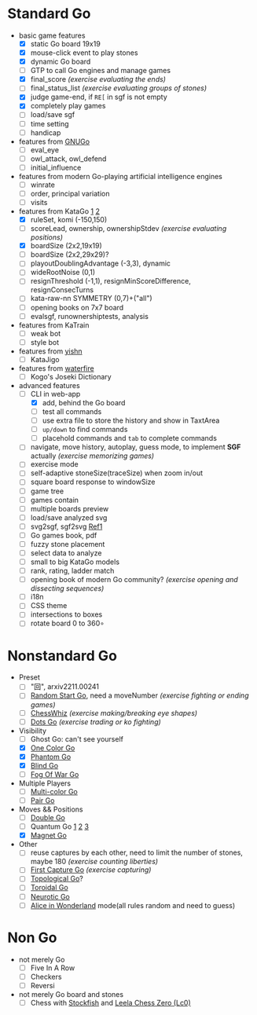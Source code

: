 # Standard Go

- basic game features
  - [x] static Go board 19x19
  - [x] mouse-click event to play stones
  - [x] dynamic Go board
  - [ ] GTP to call Go engines and manage games
  - [x] final_score *(exercise evaluating the ends)*
  - [ ] final_status_list *(exercise evaluating groups of stones)* 
  - [x] judge game-end, if `RE[` in sgf is not empty
  - [X] completely play games
  - [ ] load/save sgf
  - [ ] time setting
  - [ ] handicap
- features from [GNUGo](https://www.gnu.org/software/gnugo/gnugo_19.html#SEC200)  
  - [ ] eval_eye
  - [ ] owl_attack, owl_defend
  - [ ] initial_influence
- features from modern Go-playing artificial intelligence engines
  - [ ] winrate
  - [ ] order, principal variation 
  - [ ] visits
- features from KataGo [1](https://github.com/lightvector/KataGo/tree/master/cpp/configs) [2](https://github.com/lightvector/KataGo/tree/master/docs)
  - [x] ruleSet, komi (-150,150)
  - [ ] scoreLead, ownership, ownershipStdev *(exercise evaluating positions)*
  - [x] boardSize (2x2,19x19) 
  - [ ] boardSize (2x2,29x29)?
  - [ ] playoutDoublingAdvantage (-3,3), dynamic
  - [ ] wideRootNoise (0,1)
  - [ ] resignThreshold (-1,1), resignMinScoreDifference, resignConsecTurns
  - [ ] kata-raw-nn SYMMETRY (0,7)+("all")
  - [ ] opening books on 7x7 board
  - [ ] evalsgf, runownershiptests, analysis 
- features from KaTrain
  - [ ] weak bot
  - [ ] style bot 
- features from [yishn](https://github.com/yishn)
  - [ ] KataJigo 
- features from [waterfire](https://waterfire.us/joseki.htm)
  - [ ] Kogo's Joseki Dictionary
- advanced features 
  - [ ] CLI in web-app 
    - [x] add, behind the Go board
    - [ ] test all commands
    - [ ] use extra file to store the history and show in TaxtArea
    - [ ] `up/down` to find commands
    - [ ] placehold commands and `tab` to complete commands
  - [ ] navigate, move history, autoplay, guess mode, to implement **SGF** actually *(exercise memorizing games)* 
  - [ ] exercise mode
  - [ ] self-adaptive stoneSize(traceSize) when zoom in/out
  - [ ] square board response to windowSize
  - [ ] game tree
  - [ ] games contain
  - [ ] multiple boards preview
  - [ ] load/save analyzed svg
  - [ ] svg2sgf, sgf2svg [Ref1](https://github.com/julianandrews/sgf-render)
  - [ ] Go games book, pdf
  - [ ] fuzzy stone placement
  - [ ] select data to analyze
  - [ ] small to big KataGo models
  - [ ] rank, rating, ladder match 
  - [ ] opening book of modern Go community? *(exercise opening and dissecting sequences)*
  - [ ] i18n
  - [ ] CSS theme
  - [ ] intersections to boxes
  - [ ] rotate board 0 to 360∘

# Nonstandard Go

- Preset
  - [ ] "回", arxiv2211.00241
  - [ ] [Random Start Go](https://senseis.xmp.net/?RandomStartGo), need a moveNumber *(exercise fighting or ending games)*
  - [ ] [ChessWhiz](https://senseis.xmp.net/?ChessWhiz) *(exercise making/breaking eye shapes)* 
  - [ ] [Dots Go](https://senseis.xmp.net/?DotsGo) *(exercise trading or ko fighting)*
- Visibility
  - [ ] Ghost Go: can't see yourself
  - [x] [One Color Go](https://senseis.xmp.net/?OneColourGo)
  - [x] [Phantom Go](https://senseis.xmp.net/?PhantomGo)
  - [x] [Blind Go](https://senseis.xmp.net/?BlindGo)
  - [ ] [Fog Of War Go](https://senseis.xmp.net/?FogOfWar)
- Multiple Players
  - [ ] [Multi-color Go](https://senseis.xmp.net/?MultiColorGo)
  - [ ] [Pair Go](https://senseis.xmp.net/?PairGo)
- Moves && Positions
  - [ ] [Double Go](https://senseis.xmp.net/?DoubleGo)
  - [ ] Quantum Go [1](https://lifein19x19.com/viewtopic.php?f=9&t=18360) [2](https://senseis.xmp.net/?QuantumGo) [3](https://arxiv.org/abs/2007.12186)
  - [x] [Magnet Go](https://senseis.xmp.net/?ElectricGo)
- Other
  - [ ] reuse captures by each other, need to limit the number of stones, maybe 180 *(exercise counting liberties)*
  - [ ] [First Capture Go](https://senseis.xmp.net/?AtariGo) *(exercise capturing)*
  - [ ] [Topological Go](https://senseis.xmp.net/?TopologicalGo)?
  - [ ] [Toroidal Go](https://senseis.xmp.net/?ToroidalGo)
  - [ ] [Neurotic Go](https://senseis.xmp.net/?NeuroticGo)
  - [ ] [Alice in Wonderland](https://www.britannica.com/topic/Alices-Adventures-in-Wonderland) mode(all rules random and need to guess)

# Non Go

- not merely Go
  - [ ] Five In A Row
  - [ ] Checkers
  - [ ] Reversi
- not merely Go board and stones
  - [ ] Chess with [Stockfish](https://stockfishchess.org/) and [Leela Chess Zero (Lc0)](https://lczero.org/)
